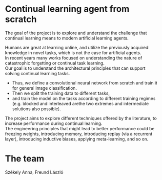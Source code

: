 # Continual learning agent from scratch

The   goal   of   the   project   is   to   explore   and   understand   the   challenge   that
continual learning means to modern artificial learning agents. 

Humans are great at learning online, and utilize the previously acquired knowledge in novel   tasks,   which   is   not   the   case   for   artificial  agents.   
In   recent   years many   works   focused   on   understanding   the   nature   of   catastrophic forgetting or continual task learning.   
Our goal is to understand the architectural principles that can support solving continual learning tasks.

* Thus, we define a convolutional neural network from scratch and train it for general image classification.  
* Then we split the training data to different tasks, 
* and train the model on the tasks according to different training regimes (e.g. blocked and interleaved arethe two extremes and intermediate solutions also possible). 

The project aims to explore different techniques offered by the literature,
to   increase   performance   during   continual   learning.   
The   engineering principles that might lead to better performance could be freezing weights,
introducing memory, introducing replay (via a recurrent layer), introducing
inductive biases, applying meta-learning, and so on.


# The team
Székely Anna,
Freund László
